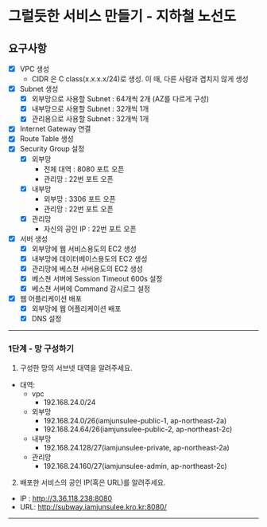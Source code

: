 # 그럴듯한 서비스 만들기 - 지하철 노선도
## 요구사항
- [x] VPC 생성  
    - CIDR 은 C class(x.x.x.x/24)로 생성. 이 때, 다른 사람과 겹치지 않게 생성
- [x] Subnet 생성  
    - [x] 외부망으로 사용할 Subnet : 64개씩 2개 (AZ를 다르게 구성)  
    - [x] 내부망으로 사용할 Subnet : 32개씩 1개  
    - [x] 관리용으로 사용할 Subnet : 32개씩 1개  
- [x] Internet Gateway 연결
- [x] Route Table 생성
- [x] Security Group 설정
    - [x] 외부망
        - 전체 대역 : 8080 포트 오픈
        - 관리망 : 22번 포트 오픈
    - [x] 내부망
        - 외부망 : 3306 포트 오픈
        - 관리망 : 22번 포트 오픈
    - [x] 관리망
        - 자신의 공인 IP : 22번 포트 오픈
- [x] 서버 생성
    - [x] 외부망에 웹 서비스용도의 EC2 생성
    - [x] 내부망에 데이터베이스용도의 EC2 생성
    - [x] 관리망에 베스쳔 서버용도의 EC2 생성
    - [x] 베스쳔 서버에 Session Timeout 600s 설정
    - [x] 베스쳔 서버에 Command 감시로그 설정
- [x] 웹 어플리케이션 배포
    - [x] 외부망에 웹 어플리케이션 배포
    - [x] DNS 설정
    
---
### 1단계 - 망 구성하기
1. 구성한 망의 서브넷 대역을 알려주세요.
- 대역: 
    - vpc
        - 192.168.24.0/24
    - 외부망
        - 192.168.24.0/26(iamjunsulee-public-1, ap-northeast-2a)
        - 192.168.24.64/26(iamjunsulee-public-2, ap-northeast-2c)
    - 내부망
        - 192.168.24.128/27(iamjunsulee-private, ap-northeast-2a)
    - 관리망
        - 192.168.24.160/27(iamjunsulee-admin, ap-northeast-2c)
2. 배포한 서비스의 공인 IP(혹은 URL)를 알려주세요.
- IP : http://3.36.118.238:8080
- URL: http://subway.iamjunsulee.kro.kr:8080/
---



